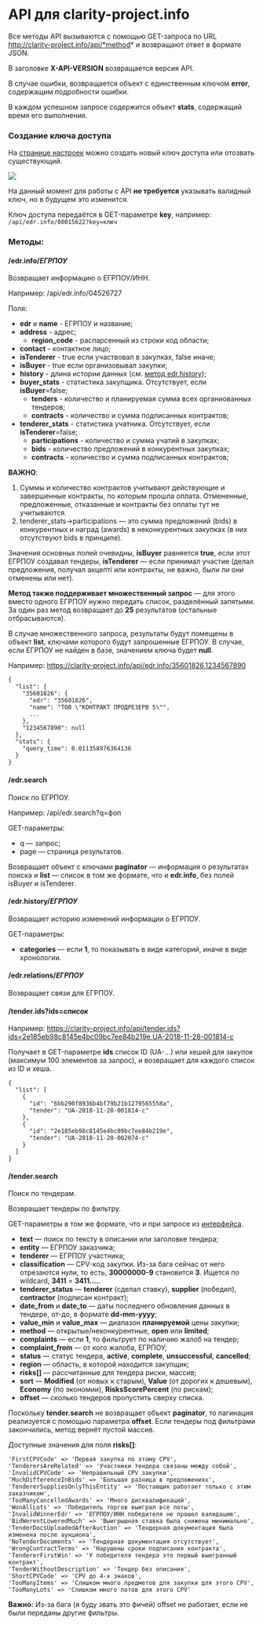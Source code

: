 # API для clarity-project.info

Все методы API вызываются с помощью GET-запроса по URL http://clarity-project.info/api/*method* и возвращают ответ в формате JSON.

В заголовке **X-API-VERSION** возвращается версия API.

В случае ошибки, возвращается объект с единственным ключом **error**, содержащим подробности ошибки.

В каждом успешном запросе содержится объект **stats**, содержащий время его выполнения.

### Создание ключа доступа
На [странице настроек](https://clarity-project.info/me/api) можно создать новый ключ доступа или отозвать существующий. 

![](https://i.imgur.com/jGu0Qls.png)

На данный момент для работы с API **не требуется** указывать валидный ключ, но в будущем это изменится.

Ключ доступа передаётся в GET-параметре **key**, например: 
``` /api/edr.info/00015622?key=ключ ```

### Методы:
#### /edr.info/*ЕГРПОУ*
Возвращает информацию о ЕГРПОУ/ИНН.

Например: /api/edr.info/04526727

Поля: 
* **edr** и **name** - ЕГРПОУ и название;
* **address** - адрес;
   * **region_code** - распарсенный из строки код области;
* **contact** - контактное лицо;
* **isTenderer** - true если участвовал в закупках, false иначе;
* **isBuyer** - true если организовывал закупки;
* **history** - длина истории данных (см. [метод edr.history](#edrhistoryЕГРПОУ));
* **buyer_stats** - статистика закупщика. Отсутствует, если **isBuyer**=false;
   * **tenders** - количество и планируемая сумма всех органиованных тендеров;
   * **contracts** - количество и сумма подписанных контрактов;
* **tenderer_stats** - статистика учатника. Отсутствует, если **isTenderer**=false;
   * **participations** - количество и сумма учатий в закупках;
   * **bids** - количество предложений в конкурентных закупках;
   * **contracts** - количество и сумма подписанных контрактов;

**ВАЖНО**:
1. Суммы и количество контрактов учитывают действующие и завершенные контракты, по которым прошла оплата. Отмененные, предложенные, отказанные и контракты без оплаты тут не учитываются.
2. tenderer_stats->participations — это сумма предложений (bids) в конкурентных и наград (awards) в неконкурентных закупках (в них отсутствуют bids в принципе). 

Значения основных полей очевидны, **isBuyer** равняется **true**, если этот ЕГРПОУ создавал тендеры, **isTenderer** — если принимал участие (делал предложения, получал акцепті или контракты, не важно, были ли они отменены или нет).

**Метод также поддерживает множественный запрос** — для этого вместо одного ЕГРПОУ нужно передать список, разделённый запятыми. За один раз метод возвращает до **25** результатов (остальные отбрасываются). 

В случае множественного запроса, результаты будут помещены в объект **list**, ключами которого будут запрошенные ЕГРПОУ. 
В случае, если ЕГРПОУ не найден в базе, значением ключа будет **null**.

Например: https://clarity-project.info/api/edr.info/35601826,1234567890
```
{
  "list": {
    "35601826": {
      "edr": "35601826",
      "name": "ТОВ \"КОНТРАКТ ПРОДРЕЗЕРВ 5\"",
      ...
    },
    "1234567890": null
  },
  "stats": {
    "query_time": 0.011358976364136
  }
}
```

#### /edr.search
Поиск по ЕГРПОУ.

Например: /api/edr.search?q=фоп

GET-параметры: 
* q — запрос;
* page — страница результатов.

Возвращает объект с ключами **paginator** — информация о результатах поиска и **list** — список в том же формате, что и **edr.info**, без полей isBuyer и isTenderer.

#### /edr.history/*ЕГРПОУ*
Возвращает историю изменений информации о ЕГРПОУ.

GET-параметры:
* **categories** — если **1**, то показывать в виде категорий, иначе в виде хронологии. 

#### /edr.relations/*ЕГРПОУ*
Возвращает связи для ЕГРПОУ.

#### /tender.ids?ids=*список*
Например: https://clarity-project.info/api/tender.ids?ids=2e185eb98c8145e4bc09bc7ee84b219e,UA-2018-11-28-001814-c

Получает в GET-параметре **ids** список ID (UA-...) или хешей для закупок (максимум 100 элементов за запрос), и возвращает для каждого список из ID и хеша. 

```
{
  "list": [
    {
      "id": "6bb290f8936b4bf79b21b1279565558a",
      "tender": "UA-2018-11-28-001814-c"
    },
    {
      "id": "2e185eb98c8145e4bc09bc7ee84b219e",
      "tender": "UA-2018-11-20-002074-c"
    }
  ]
}
```

#### /tender.search
Поиск по тендерам. 

Возвращает тендеры по фильтру. 

GET-параметры в том же формате, что и при запросе из [интерфейса](http://clarity-project.info/tenders).
* **text** — поиск по тексту в описании или заголовке тендера;
* **entity** — ЕГРПОУ заказчика;
* **tenderer** — ЕГРПОУ участника;
* **classification** — CPV-код закупки. Из-за бага сейчас от него отрезаются нули, то есть, **30000000-9** становится **3**. Ищется по wildcard, **3411** = **3411....**.
* **tenderer_status** — **tenderer** (сделал ставку), **supplier** (победил), **contractor** (подписан контракт);
* **date_from** и **date_to** — даты последнего обновления данных в тендере, от-до, в формате **dd-mm-yyyy**;
* **value_min** и **value_max** — диапазон **планируемой** цены закупки;
* **method** — открытые/неконкурентные, **open** или **limited**;
* **complaints** — если **1**, то фильтрует по наличию жалоб на тендер;
* **complaint_from** — от кого жалоба, ЕГРПОУ;
* **status** — статус тендера, **active**, **complete**, **unsuccessful**, **cancelled**;
* **region** — область, в которой находится закупщик;
* **risks[]** — рассчитанные для тендера риски, массив;
* **sort** — **Modified** (от новых к старым), **Value** (от дорогих к дешевым), **Economy** (по экономии), **RisksScorePercent** (по рискам);
* **offset** — сколько тендеров пропустить сверху списка.

Поскольку **tender.search** не возвращает объект **paginator**, то пагинация реализуется с помощью параметра **offset**. Если тендеры под фильтрами закончились, метод вернёт пустой массив.

Доступные значения для поля **risks[]**:
```
'FirstCPVCode' => 'Первая закупка по этому CPV',
'TenderersAreRelated' => 'Участники тендера связаны между собой',
'InvalidCPVCode' => 'Неправильный CPV закупки',
'MuchDifferenceInBids' => 'Большая разница в предложениях',
'TendererSuppliesOnlyThisEntity' => 'Поставщик работает только с этим заказчиком',
'TooManyCancelledAwards' => 'Много дисквалификаций',
'WonAllLots' => 'Победитель торгов выиграл все лоты',
'InvalidWinnerEdr' => 'ЕГРПОУ/ИНН победителя не прошел валидацию',
'BidWerentLoweredMuch' => 'Выигрышная ставка была снижена минимально',
'TenderDocsUploadedAfterAuction' => 'Тендерная документация была изменена после аукциона',
'NoTenderDocuments' => 'Тендерная документация отсутствует',
'WrongContractTerms' => 'Нарушены сроки подписания контракта', 
'TendererFirstWin' => 'У победителя тендера это первый выигранный контракт',
'TenderWithoutDescription' => 'Тендер без описания', 
'ShortCPVCode' => 'CPV до 4-х знаков',
'TooManyItems' => 'Слишком много предметов для закупки для этого CPV',
'TooManyLots' => 'Слишком много лотов для этого CPV'
```

**Важно:**
Из-за бага (я буду звать это фичей) offset не работает, если не были переданы другие фильтры. 

